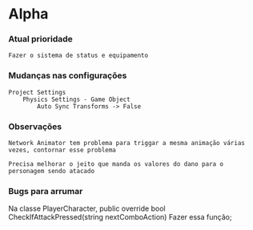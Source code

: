 # Alpha

### Atual prioridade
    Fazer o sistema de status e equipamento

### Mudanças nas configurações
    Project Settings
        Physics Settings - Game Object
            Auto Sync Transforms -> False

### Observações

    Network Animator tem problema para triggar a mesma animação várias vezes, contornar esse problema

    Precisa melhorar o jeito que manda os valores do dano para o personagem sendo atacado
    

### Bugs para arrumar

Na classe PlayerCharacter, 
public override bool CheckIfAttackPressed(string nextComboAction)
Fazer essa função;
